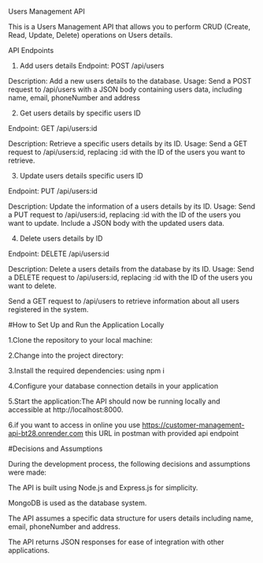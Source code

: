 Users Management API

This is a Users Management API that allows you to perform CRUD (Create, Read, Update, Delete) operations on Users details.

API Endpoints

1. Add users details
   Endpoint: POST /api/users

Description: Add a new users details to the database.
Usage: Send a POST request to /api/users with a JSON body containing users data, including name, email, phoneNumber and address

2. Get users details by specific users ID

Endpoint: GET /api/users:id

Description: Retrieve a specific users details by its ID.
Usage: Send a GET request to /api/users:id, replacing :id with the ID of the users you want to retrieve.

3. Update users details specific users ID

Endpoint: PUT /api/users:id

Description: Update the information of a users details by its ID.
Usage: Send a PUT request to /api/users:id, replacing :id with the ID of the users you want to update. Include a JSON body with the updated users data.

4. Delete users details by ID

Endpoint: DELETE /api/users:id

Description: Delete a users details from the database by its ID.
Usage: Send a DELETE request to /api/users:id, replacing :id with the ID of the users you want to delete.

Send a GET request to /api/users to retrieve information about all users registered in the system.

#How to Set Up and Run the Application Locally

1.Clone the repository to your local machine:

2.Change into the project directory:

3.Install the required dependencies: using npm i

4.Configure your database connection details in your application

5.Start the application:The API should now be running locally and accessible at http://localhost:8000.

6.if you want to access in online you use https://customer-management-api-bt28.onrender.com this URL in postman with provided api endpoint

#Decisions and Assumptions

During the development process, the following decisions and assumptions were made:

The API is built using Node.js and Express.js for simplicity.

MongoDB is used as the database system.

The API assumes a specific data structure for users details including name, email, phoneNumber and address.

The API returns JSON responses for ease of integration with other applications.
